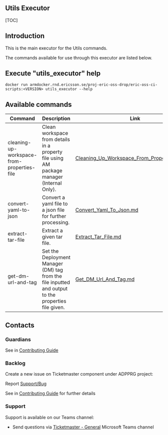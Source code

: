 ## Utils Executor

[TOC]

## Introduction
This is the main executor for the Utils commands.

The commands available for use through this executor are listed below.

## Execute "utils_executor" help
```
docker run armdocker.rnd.ericsson.se/proj-eric-oss-drop/eric-oss-ci-scripts:<VERSION> utils_executor --help
```

## Available commands
| Command                                    | Description                                                                                         | Link                                                                                           |
|--------------------------------------------|-----------------------------------------------------------------------------------------------------|------------------------------------------------------------------------------------------------|
| cleaning-up-workspace-from-properties-file | Clean workspace from details in a property file using AM package manager (Internal Only).           | [Cleaning_Up_Workspace_From_Properties_File.md](Cleaning_Up_Workspace_From_Properties_File.md) |
| convert-yaml-to-json                       | Convert a yaml file to a json file for further processing.                                          | [Convert_Yaml_To_Json.md](Convert_Yaml_To_Json.md)                                             |
| extract-tar-file                           | Extract a given tar file.                                                                           | [Extract_Tar_File.md](Extract_Tar_File.md)                                                     |
| get-dm-url-and-tag                         | Set the Deployment Manager (DM) tag from the file inputted and output to the properties file given. | [Get_DM_Url_And_Tag.md](Get_DM_Url_And_Tag.md)                                                 |

## Contacts

### Guardians

See in [Contributing Guide](../Contribution_Guide.md)

### Backlog

Create a new issue on Ticketmaster component under ADPPRG project:

Report [Support/Bug](https://jira-oss.seli.wh.rnd.internal.ericsson.com/browse/IDUN-4091)

See in [Contributing Guide](../Contribution_Guide.md) for further details

### Support

Support is available on our Teams channel:

- Send questions via
  [Ticketmaster - General](https://teams.microsoft.com/l/channel/19%3a9f5ed758e3a6405daffee42e0284268b%40thread.skype/General?groupId=1483901a-b5c4-445a-b707-aa7a5d0c1b4c&tenantId=92e84ceb-fbfd-47ab-be52-080c6b87953f)
  Microsoft Teams channel
